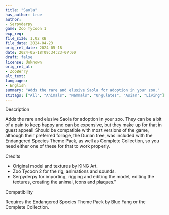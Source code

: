 ```yaml
---
title: "Saola"
has_author: true
author: 
- Serpyderpy
game: Zoo Tycoon 1
exp_req:
file_size: 1.02 KB
file_date: 2024-04-23
orig_rel_date: 2024-05-18
date: 2024-05-18T09:34:23-07:00
draft: false
license: Unknown
orig_rel_at: 
- ZooBerry
alt_text: 
languages:
- English
summary: "Adds the rare and elusive Saola for adoption in your zoo."
zt1tags: ["All", "Animals", "Mammals", "Ungulates", "Asian", "Living"]
---
```


 
Description 

Adds the rare and elusive Saola for adoption in your zoo. They can be a bit of a pain to keep happy and can be expensive, but they make up for that in guest appeal! Should be compatible with most versions of the game, although their preferred foliage, the Durian tree, was included with the Endangered Species Theme Pack, as well as Complete Collection, so you need either one of these for that to work properly.

 
Credits 

- Original model and textures by KING Art.
- Zoo Tycoon 2 for the rig, animations and sounds.
- Serpyderpy for importing, rigging and editing the model, editing the textures, creating the animal, icons and plaques."


Compatibility


Requires the Endangered Species Theme Pack by Blue Fang or the Complete Collection.